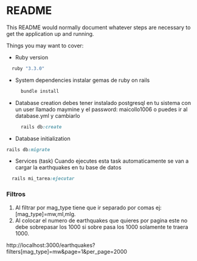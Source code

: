 # README

This README would normally document whatever steps are necessary to get the
application up and running.

Things you may want to cover:

* Ruby version
```ruby
  ruby "3.3.0"
```

* System dependencies
  instalar gemas de ruby on rails
  ```ruby
    bundle install
  ```
* Database creation
  debes tener instalado postgresql en tu sistema con un user llamado maymine y el password: maicollo1006 o puedes ir al database.yml y cambiarlo 
  ```ruby
    rails db:create
  ```

* Database initialization
```ruby
rails db:migrate
```

* Services (task)
  Cuando ejecutes esta task automaticamente se van a cargar la earthquakes en tu base de datos 
```ruby
  rails mi_tarea:ejecutar
```

### Filtros
  
  1. Al filtrar por mag_type tiene que ir separado por comas ej: [mag_type]=mw,ml,mlg.
  2. Al colocar el numero de earthquakes que quieres por pagina este no debe sobrepasar los 1000 si sobre pasa los 1000 solamente te traera 1000.
  
  http://localhost:3000/earthquakes?filters[mag_type]=mw&page=1&per_page=2000 

